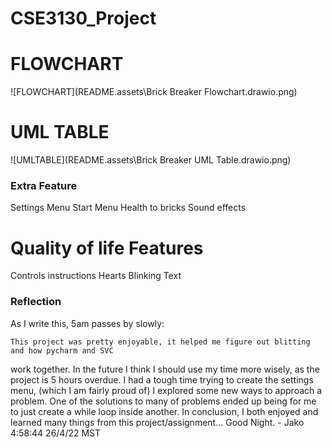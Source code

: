 # CSE3130_Project
# FLOWCHART
![FLOWCHART](README.assets\Brick Breaker Flowchart.drawio.png)
# UML TABLE
![UMLTABLE](README.assets\Brick Breaker UML Table.drawio.png)
### Extra Feature
Settings Menu
Start Menu
Health to bricks
Sound effects

# Quality of life Features
Controls instructions
Hearts
Blinking Text

### Reflection
As I write this, 5am passes by slowly:

    This project was pretty enjoyable, it helped me figure out blitting and how pycharm and SVC 
work together. In the future I think I should use my time more wisely, as the project is 5 hours
overdue. I had a tough time trying to create the settings menu, (which I am fairly proud of) I
explored some new ways to approach a problem. One of the solutions to many of problems ended up
being for me to just create a while loop inside another. In conclusion, I both enjoyed and learned
many things from this project/assignment... Good Night. 
            - Jako 4:58:44 26/4/22 MST
